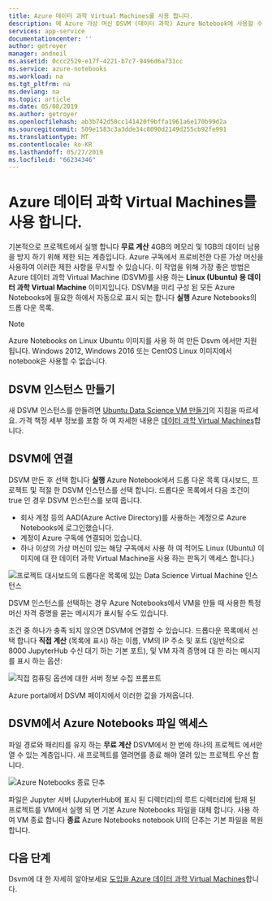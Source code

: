 ```yaml
---
title: Azure 데이터 과학 Virtual Machines를 사용 합니다.
description: 에 Azure 가상 머신 DSVM (데이터 과학) Azure Notebook에 사용할 수 있는 계산 능력 확장에 연결 합니다.
services: app-service
documentationcenter: ''
author: getroyer
manager: andneil
ms.assetid: 0ccc2529-e17f-4221-b7c7-9496d6a731cc
ms.service: azure-notebooks
ms.workload: na
ms.tgt_pltfrm: na
ms.devlang: na
ms.topic: article
ms.date: 05/08/2019
ms.author: getroyer
ms.openlocfilehash: ab3b742d50cc141420f9bffa1961a6e170b99d2a
ms.sourcegitcommit: 509e1583c3a3dde34c8090d2149d255cb92fe991
ms.translationtype: MT
ms.contentlocale: ko-KR
ms.lasthandoff: 05/27/2019
ms.locfileid: "66234346"
---
```

# <a name="use-azure-data-science-virtual-machines"></a>Azure 데이터 과학 Virtual Machines를 사용 합니다.

기본적으로 프로젝트에서 실행 합니다 **무료 계산** 4GB의 메모리 및 1GB의 데이터 남용을 방지 하기 위해 제한 되는 계층입니다. Azure 구독에서 프로비전한 다른 가상 머신을 사용하여 이러한 제한 사항을 무시할 수 있습니다. 이 작업을 위해 가장 좋은 방법은 Azure 데이터 과학 Virtual Machine (DSVM)를 사용 하는 **Linux (Ubuntu) 용 데이터 과학 Virtual Machine** 이미지입니다. DSVM을 미리 구성 된 모든 Azure Notebooks에 필요한 하에서 자동으로 표시 되는 합니다 **실행** Azure Notebooks의 드롭 다운 목록.

> [!Note]
> Azure Notebooks on Linux Ubuntu 이미지를 사용 하 여 만든 Dsvm 에서만 지원 됩니다. Windows 2012, Windows 2016 또는 CentOS Linux 이미지에서 notebook은 사용할 수 없습니다.

## <a name="create-a-dsvm-instance"></a>DSVM 인스턴스 만들기

새 DSVM 인스턴스를 만들려면 [Ubuntu Data Science VM 만들기](/azure/machine-learning/data-science-virtual-machine/dsvm-ubuntu-intro)의 지침을 따르세요. 가격 책정 세부 정보를 포함 하 여 자세한 내용은 [데이터 과학 Virtual Machines](https://azure.microsoft.com/services/virtual-machines/data-science-virtual-machines/)합니다.

## <a name="connect-to-the-dsvm"></a>DSVM에 연결

DSVM 만든 후 선택 합니다 **실행** Azure Notebook에서 드롭 다운 목록 대시보드, 프로젝트 및 적절 한 DSVM 인스턴스를 선택 합니다. 드롭다운 목록에서 다음 조건이 true 인 경우 DSVM 인스턴스를 보여 줍니다.

- 회사 계정 등의 AAD(Azure Active Directory)를 사용하는 계정으로 Azure Notebooks에 로그인했습니다.
- 계정이 Azure 구독에 연결되어 있습니다.
- 하나 이상의 가상 머신이 있는 해당 구독에서 사용 하 여 적어도 Linux (Ubuntu) 이미지에 대 한 데이터 과학 Virtual Machine을 사용 하는 판독기 액세스 합니다.)

![프로젝트 대시보드의 드롭다운 목록에 있는 Data Science Virtual Machine 인스턴스](media/project-compute-tier-dsvm.png)

DSVM 인스턴스를 선택하는 경우 Azure Notebooks에서 VM을 만들 때 사용한 특정 머신 자격 증명을 묻는 메시지가 표시될 수도 있습니다.

조건 중 하나가 충족 되지 않으면 DSVM에 연결할 수 있습니다. 드롭다운 목록에서 선택 합니다 **직접 계산** (목록에 표시) 하는 이름, VM의 IP 주소 및 포트 (일반적으로 8000 JupyterHub 수신 대기 하는 기본 포트), 및 VM 자격 증명에 대 한 라는 메시지를 표시 하는 옵션:

![직접 컴퓨팅 옵션에 대한 서버 정보 수집 프롬프트](media/project-compute-tier-direct.png)

Azure portal에서 DSVM 페이지에서 이러한 값을 가져옵니다.

## <a name="accessing-azure-notebooks-files-from-the-dsvm"></a>DSVM에서 Azure Notebooks 파일 액세스

파일 경로와 패리티를 유지 하는 **무료 계산** DSVM에서 한 번에 하나의 프로젝트 에서만 열 수 있는 계층입니다. 새 프로젝트를 열려면를 종료 해야 열려 있는 프로젝트 우선 합니다.

![Azure Notebooks 종료 단추](media/shutdown.png)

파일은 Jupyter 서버 (JupyterHub에 표시 된 디렉터리)의 루트 디렉터리에 탑재 된 프로젝트를 VM에서 실행 되 면 기본 Azure Notebooks 파일을 대체 합니다. 사용 하 여 VM 종료 합니다 **종료** Azure Notebooks notebook UI의 단추는 기본 파일을 복원 합니다.

## <a name="next-steps"></a>다음 단계

Dsvm에 대 한 자세히 알아보세요 [도입을 Azure 데이터 과학 Virtual Machines](/azure/machine-learning/data-science-virtual-machine/overview)합니다.
